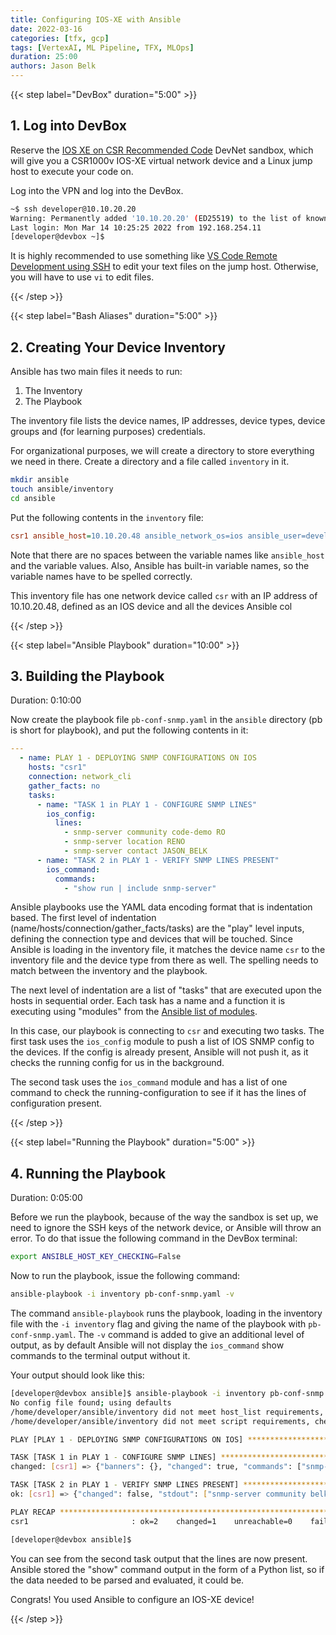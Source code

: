 ```yaml
---
title: Configuring IOS-XE with Ansible
date: 2022-03-16
categories: [tfx, gcp]
tags: [VertexAI, ML Pipeline, TFX, MLOps]
duration: 25:00
authors: Jason Belk
---
```


{{< step label="DevBox" duration="5:00" >}}

## 1. Log into DevBox

Reserve the [IOS XE on CSR Recommended Code](https://devnetsandbox.cisco.com/RM/Diagram/Index/05097c44-b162-4ea5-a1df-a449b4bd81c8) DevNet sandbox, which will give you a CSR1000v IOS-XE virtual network device and a Linux jump host to execute your code on.

Log into the VPN and log into the DevBox.

```bash
~$ ssh developer@10.10.20.20
Warning: Permanently added '10.10.20.20' (ED25519) to the list of known hosts.
Last login: Mon Mar 14 10:25:25 2022 from 192.168.254.11
[developer@devbox ~]$
```

It is highly recommended to use something like [VS Code Remote Development using SSH](https://code.visualstudio.com/docs/remote/ssh) to edit your text files on the jump host. Otherwise, you will have to use `vi` to edit files. 

{{< /step >}}

{{< step label="Bash Aliases" duration="5:00" >}}

## 2. Creating Your Device Inventory

Ansible has two main files it needs to run:

1. The Inventory
2. The Playbook

The inventory file lists the device names, IP addresses, device types, device groups and (for learning purposes) credentials.

For organizational purposes, we will create a directory to store everything we need in there. Create a directory and a file called `inventory` in it.

```bash
mkdir ansible
touch ansible/inventory
cd ansible
```

Put the following contents in the `inventory` file:


```ini
csr1 ansible_host=10.10.20.48 ansible_network_os=ios ansible_user=developer ansible_ssh_pass=C1sco12345 ansible_connection=network_cli
```

Note that there are no spaces between the variable names like `ansible_host` and the variable values. Also, Ansible has built-in variable names, so the variable names have to be spelled correctly. 

This inventory file has one network device called `csr` with an IP address of 10.10.20.48, defined as an IOS device and all the devices Ansible col

{{< /step >}}

{{< step label="Ansible Playbook" duration="10:00" >}}
## 3. Building the Playbook
Duration: 0:10:00

Now create the playbook file `pb-conf-snmp.yaml` in the `ansible` directory (pb is short for playbook), and put the following contents in it:

```yaml
---
  - name: PLAY 1 - DEPLOYING SNMP CONFIGURATIONS ON IOS
    hosts: "csr1"
    connection: network_cli
    gather_facts: no
    tasks:
      - name: "TASK 1 in PLAY 1 - CONFIGURE SNMP LINES"
        ios_config:
          lines:
            - snmp-server community code-demo RO
            - snmp-server location RENO
            - snmp-server contact JASON_BELK
      - name: "TASK 2 in PLAY 1 - VERIFY SNMP LINES PRESENT"
        ios_command:
          commands:
            - "show run | include snmp-server"
```

Ansible playbooks use the YAML data encoding format that is indentation based. The first level of indentation (name/hosts/connection/gather_facts/tasks) are the "play" level inputs, defining the connection type and devices that will be touched. Since Ansible is loading in the inventory file, it matches the device name `csr` to the inventory file and the device type from there as well. The spelling needs to match between the inventory and the playbook. 

The next level of indentation are a list of "tasks" that are executed upon the hosts in sequential order. Each task has a name and a function it is executing using "modules" from the [Ansible list of modules](https://docs.ansible.com/ansible/2.9/modules/list_of_all_modules.html).

In this case, our playbook is connecting to `csr` and executing two tasks. The first task uses the `ios_config` module to push a list of IOS SNMP config to the devices. If the config is already present, Ansible will not push it, as it checks the running config for us in the background.

The second task uses the `ios_command` module and has a list of one command to check the running-configuration to see if it has the lines of configuration present.



{{< /step >}}

{{< step label="Running the Playbook" duration="5:00" >}}

## 4. Running the Playbook
Duration: 0:05:00

Before we run the playbook, because of the way the sandbox is set up, we need to ignore the SSH keys of the network device, or Ansible will throw an error. To do that issue the following command in the DevBox terminal:

```bash
export ANSIBLE_HOST_KEY_CHECKING=False
```

Now to run the playbook, issue the following command:

```bash
ansible-playbook -i inventory pb-conf-snmp.yaml -v
```

The command `ansible-playbook` runs the playbook, loading in the inventory file with the `-i inventory` flag and giving the name of the playbook with `pb-conf-snmp.yaml`. The `-v` command is added to give an additional level of output, as by default Ansible will not display the `ios_command` show commands to the terminal output without it.

Your output should look like this:

```bash
[developer@devbox ansible]$ ansible-playbook -i inventory pb-conf-snmp.yaml -v
No config file found; using defaults
/home/developer/ansible/inventory did not meet host_list requirements, check plugin documentation if this is unexpected
/home/developer/ansible/inventory did not meet script requirements, check plugin documentation if this is unexpected

PLAY [PLAY 1 - DEPLOYING SNMP CONFIGURATIONS ON IOS] ******************************************

TASK [TASK 1 in PLAY 1 - CONFIGURE SNMP LINES] ************************************************
changed: [csr1] => {"banners": {}, "changed": true, "commands": ["snmp-server community code-demo RO", "snmp-server location RENO"], "updates": ["snmp-server community code-demo RO", "snmp-server location RENO"]}

TASK [TASK 2 in PLAY 1 - VERIFY SNMP LINES PRESENT] *******************************************
ok: [csr1] => {"changed": false, "stdout": ["snmp-server community belk-demo RO\nsnmp-server community belk-demo1 RO\nsnmp-server community code-demo RO\nsnmp-server location RENO\nsnmp-server contact JASON_BELK"], "stdout_lines": [["snmp-server community belk-demo RO", "snmp-server community belk-demo1 RO", "snmp-server community code-demo RO", "snmp-server location RENO", "snmp-server contact JASON_BELK"]]}

PLAY RECAP ************************************************************************************
csr1                       : ok=2    changed=1    unreachable=0    failed=0

[developer@devbox ansible]$
```

You can see from the second task output that the lines are now present. Ansible stored the "show" command output in the form of a Python list, so if the data needed to be parsed and evaluated, it could be. 

Congrats! You used Ansible to configure an IOS-XE device!

{{< /step >}}
